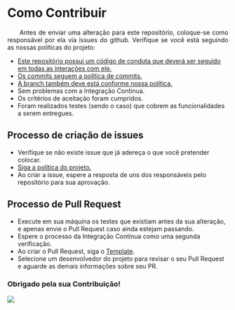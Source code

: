# Como Contribuir

 <p align = "justify"> &emsp;&emsp;Antes de enviar uma alteração para este repositório, coloque-se como responsável por ela via issues do github. Verifique se você está seguindo as nossas políticas do projeto:

* [Este repositório possui um código de conduta que deverá ser seguido em todas as interações com ele.](https://jlucassr.github.io/ArBC-Pages/CODE_OF_CONDUCT/)
* [Os commits seguem a política de commits.](https://jlucassr.github.io/ArBC-Pages/policies/commits/)
* [A branch também deve está conforme nossa política.](https://jlucassr.github.io/ArBC-Pages/policies/branches/)
* Sem problemas com a Integração Continua.
* Os critérios de aceitação foram cumpridos.
* Foram realizados testes (sendo o caso) que cobrem as funcionalidades a serem entregues.

## Processo de criação de issues

* Verifique se não existe issue que já adereça o que você pretender colocar.
* [Siga a política do projeto.](https://jlucassr.github.io/ArBC-Pages/policies/issues/)
* Ao criar a issue, espere a resposta de uns dos responsáveis pelo repositório para sua aprovação.

## Processo de Pull Request

* Execute em sua máquina os testes que existiam antes da sua alteração, e apenas envie o Pull Request caso ainda estejam passando.
* Espere o processo da Integração Continua como uma segunda verificação.
* Ao criar o Pull Request, siga o [Template](https://github.com/fga-eps-mds/2019.2-ArBC/blob/develop/.github/PULL_REQUEST_TEMPLATE/pull_request_template.md).
* Selecione um desenvolvedor do projeto para revisar o seu Pull Request e aguarde as demais informações sobre seu PR.
</p>


### Obrigado pela sua Contribuição!

![](https://media.giphy.com/media/WRcqyW4t75sTCMrMM0/giphy.gif)

